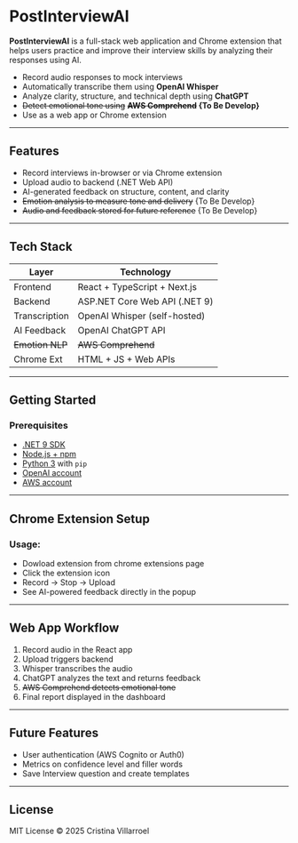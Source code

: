 # PostInterviewAI

**PostInterviewAI** is a full-stack web application and Chrome extension that helps users practice and improve their interview skills by analyzing their responses using AI.

- Record audio responses to mock interviews
- Automatically transcribe them using **OpenAI Whisper**
- Analyze clarity, structure, and technical depth using **ChatGPT**
- ~~Detect emotional tone using~~ **~~AWS Comprehend~~ {To Be Develop}**
- Use as a web app or Chrome extension

---

## Features

- Record interviews in-browser or via Chrome extension
- Upload audio to backend (.NET Web API)
- AI-generated feedback on structure, content, and clarity
- ~~Emotion analysis to measure tone and delivery~~ {To Be Develop}
- ~~Audio and feedback stored for future reference~~ {To Be Develop}

---

## Tech Stack

| Layer            | Technology                    |
| ---------------- | ----------------------------- |
| Frontend         | React + TypeScript + Next.js  |
| Backend          | ASP.NET Core Web API (.NET 9) |
| Transcription    | OpenAI Whisper (self-hosted)  |
| AI Feedback      | OpenAI ChatGPT API            |
| ~~Emotion NLP~~ | ~~AWS Comprehend~~           |
| Chrome Ext       | HTML + JS + Web APIs          |

---

## Getting Started

### Prerequisites

- [.NET 9 SDK](https://dotnet.microsoft.com/en-us/download/dotnet/8.0)
- [Node.js + npm](https://nodejs.org/)
- [Python 3](https://www.python.org/) with `pip`
- [OpenAI account](https://platform.openai.com/account/api-keys)
- [AWS account](https://aws.amazon.com/)

---

## Chrome Extension Setup

### Usage:

- Dowload extension from chrome extensions page
- Click the extension icon
- Record → Stop → Upload
- See AI-powered feedback directly in the popup

---

## Web App Workflow

1. Record audio in the React app
2. Upload triggers backend
3. Whisper transcribes the audio
4. ChatGPT analyzes the text and returns feedback
5. ~~AWS Comprehend detects emotional tone~~
6. Final report displayed in the dashboard

---

## Future Features

- User authentication (AWS Cognito or Auth0)
- Metrics on confidence level and filler words
- Save Interview question and create templates

---

## License

MIT License © 2025 Cristina Villarroel
